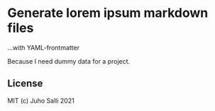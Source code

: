 # Generate lorem ipsum markdown files

...with YAML-frontmatter

Because I need dummy data for a project.

## License

MIT (c) Juho Salli 2021
